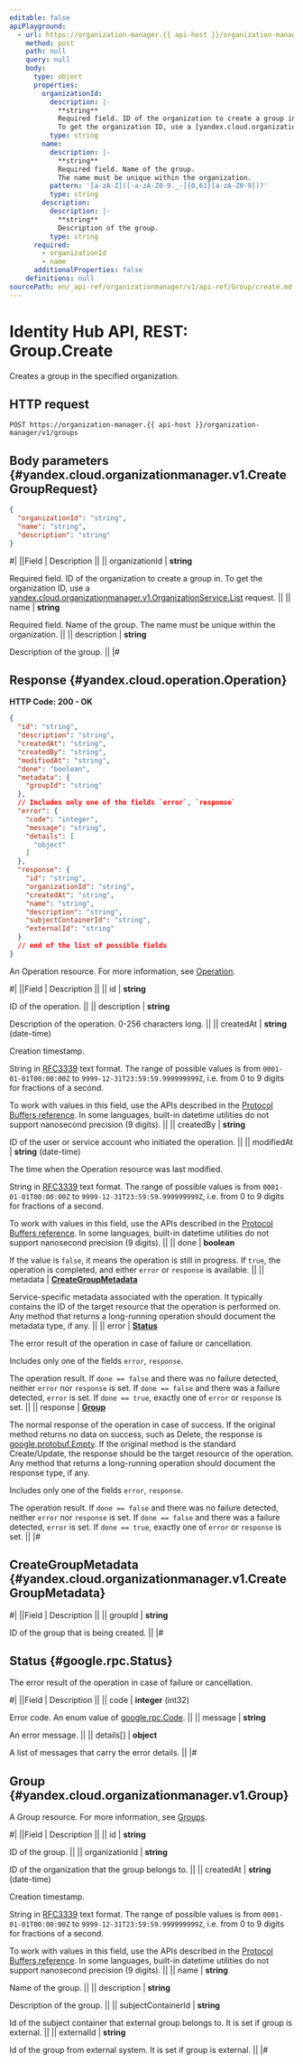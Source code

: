 ```yaml
---
editable: false
apiPlayground:
  - url: https://organization-manager.{{ api-host }}/organization-manager/v1/groups
    method: post
    path: null
    query: null
    body:
      type: object
      properties:
        organizationId:
          description: |-
            **string**
            Required field. ID of the organization to create a group in.
            To get the organization ID, use a [yandex.cloud.organizationmanager.v1.OrganizationService.List](/docs/organization/api-ref/Organization/list#List) request.
          type: string
        name:
          description: |-
            **string**
            Required field. Name of the group.
            The name must be unique within the organization.
          pattern: '[a-zA-Z]([-a-zA-Z0-9._-]{0,61}[a-zA-Z0-9])?'
          type: string
        description:
          description: |-
            **string**
            Description of the group.
          type: string
      required:
        - organizationId
        - name
      additionalProperties: false
    definitions: null
sourcePath: en/_api-ref/organizationmanager/v1/api-ref/Group/create.md
---
```


# Identity Hub API, REST: Group.Create

Creates a group in the specified organization.

## HTTP request

```
POST https://organization-manager.{{ api-host }}/organization-manager/v1/groups
```

## Body parameters {#yandex.cloud.organizationmanager.v1.CreateGroupRequest}

```json
{
  "organizationId": "string",
  "name": "string",
  "description": "string"
}
```

#|
||Field | Description ||
|| organizationId | **string**

Required field. ID of the organization to create a group in.
To get the organization ID, use a [yandex.cloud.organizationmanager.v1.OrganizationService.List](/docs/organization/api-ref/Organization/list#List) request. ||
|| name | **string**

Required field. Name of the group.
The name must be unique within the organization. ||
|| description | **string**

Description of the group. ||
|#

## Response {#yandex.cloud.operation.Operation}

**HTTP Code: 200 - OK**

```json
{
  "id": "string",
  "description": "string",
  "createdAt": "string",
  "createdBy": "string",
  "modifiedAt": "string",
  "done": "boolean",
  "metadata": {
    "groupId": "string"
  },
  // Includes only one of the fields `error`, `response`
  "error": {
    "code": "integer",
    "message": "string",
    "details": [
      "object"
    ]
  },
  "response": {
    "id": "string",
    "organizationId": "string",
    "createdAt": "string",
    "name": "string",
    "description": "string",
    "subjectContainerId": "string",
    "externalId": "string"
  }
  // end of the list of possible fields
}
```

An Operation resource. For more information, see [Operation](/docs/api-design-guide/concepts/operation).

#|
||Field | Description ||
|| id | **string**

ID of the operation. ||
|| description | **string**

Description of the operation. 0-256 characters long. ||
|| createdAt | **string** (date-time)

Creation timestamp.

String in [RFC3339](https://www.ietf.org/rfc/rfc3339.txt) text format. The range of possible values is from
`0001-01-01T00:00:00Z` to `9999-12-31T23:59:59.999999999Z`, i.e. from 0 to 9 digits for fractions of a second.

To work with values in this field, use the APIs described in the
[Protocol Buffers reference](https://developers.google.com/protocol-buffers/docs/reference/overview).
In some languages, built-in datetime utilities do not support nanosecond precision (9 digits). ||
|| createdBy | **string**

ID of the user or service account who initiated the operation. ||
|| modifiedAt | **string** (date-time)

The time when the Operation resource was last modified.

String in [RFC3339](https://www.ietf.org/rfc/rfc3339.txt) text format. The range of possible values is from
`0001-01-01T00:00:00Z` to `9999-12-31T23:59:59.999999999Z`, i.e. from 0 to 9 digits for fractions of a second.

To work with values in this field, use the APIs described in the
[Protocol Buffers reference](https://developers.google.com/protocol-buffers/docs/reference/overview).
In some languages, built-in datetime utilities do not support nanosecond precision (9 digits). ||
|| done | **boolean**

If the value is `false`, it means the operation is still in progress.
If `true`, the operation is completed, and either `error` or `response` is available. ||
|| metadata | **[CreateGroupMetadata](#yandex.cloud.organizationmanager.v1.CreateGroupMetadata)**

Service-specific metadata associated with the operation.
It typically contains the ID of the target resource that the operation is performed on.
Any method that returns a long-running operation should document the metadata type, if any. ||
|| error | **[Status](#google.rpc.Status)**

The error result of the operation in case of failure or cancellation.

Includes only one of the fields `error`, `response`.

The operation result.
If `done == false` and there was no failure detected, neither `error` nor `response` is set.
If `done == false` and there was a failure detected, `error` is set.
If `done == true`, exactly one of `error` or `response` is set. ||
|| response | **[Group](#yandex.cloud.organizationmanager.v1.Group)**

The normal response of the operation in case of success.
If the original method returns no data on success, such as Delete,
the response is [google.protobuf.Empty](https://developers.google.com/protocol-buffers/docs/reference/google.protobuf#google.protobuf.Empty).
If the original method is the standard Create/Update,
the response should be the target resource of the operation.
Any method that returns a long-running operation should document the response type, if any.

Includes only one of the fields `error`, `response`.

The operation result.
If `done == false` and there was no failure detected, neither `error` nor `response` is set.
If `done == false` and there was a failure detected, `error` is set.
If `done == true`, exactly one of `error` or `response` is set. ||
|#

## CreateGroupMetadata {#yandex.cloud.organizationmanager.v1.CreateGroupMetadata}

#|
||Field | Description ||
|| groupId | **string**

ID of the group that is being created. ||
|#

## Status {#google.rpc.Status}

The error result of the operation in case of failure or cancellation.

#|
||Field | Description ||
|| code | **integer** (int32)

Error code. An enum value of [google.rpc.Code](https://github.com/googleapis/googleapis/blob/master/google/rpc/code.proto). ||
|| message | **string**

An error message. ||
|| details[] | **object**

A list of messages that carry the error details. ||
|#

## Group {#yandex.cloud.organizationmanager.v1.Group}

A Group resource.
For more information, see [Groups](/docs/organization/operations/manage-groups).

#|
||Field | Description ||
|| id | **string**

ID of the group. ||
|| organizationId | **string**

ID of the organization that the group belongs to. ||
|| createdAt | **string** (date-time)

Creation timestamp.

String in [RFC3339](https://www.ietf.org/rfc/rfc3339.txt) text format. The range of possible values is from
`0001-01-01T00:00:00Z` to `9999-12-31T23:59:59.999999999Z`, i.e. from 0 to 9 digits for fractions of a second.

To work with values in this field, use the APIs described in the
[Protocol Buffers reference](https://developers.google.com/protocol-buffers/docs/reference/overview).
In some languages, built-in datetime utilities do not support nanosecond precision (9 digits). ||
|| name | **string**

Name of the group. ||
|| description | **string**

Description of the group. ||
|| subjectContainerId | **string**

Id of the subject container that external group belongs to. It is set if group is external. ||
|| externalId | **string**

Id of the group from external system. It is set if group is external. ||
|#